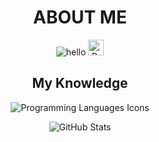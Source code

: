 # <h1 align="center"> ABOUT ME </h1>
<p align="center">
  <img src="https://readme-typing-svg.herokuapp.com?font=Kanit&size=25&duration=2000&pause=500&color=57ff00&width=124&lines=hello+user;i'm+way64!" alt="hello"/>
  <img height="25" src="https://api.visitorbadge.io/api/VisitorHit?user=way64&countColorcountColor&countColor=%23006EFF" alt="Profile Views"/>
  <h2 align="center">My Knowledge</h2>
  <div align="center">
    <img src="https://skillicons.dev/icons?i=py,html,css,nextjs,react,tailwind&perline=3" alt="Programming Languages Icons"/>
  </div>
</p>

<p align="center">
  <img src="https://github-readme-stats.vercel.app/api/?username=way64&title_color=ffffff&text_color=ffffff&show_icons=true&bg_color=00000000&hide_border=true&icon_color=ffffff&hide_title=true&count_private=true" alt="GitHub Stats"/>
</p>
